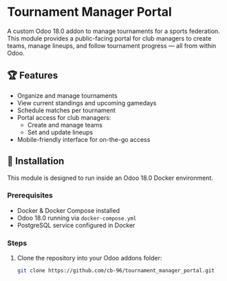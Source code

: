 # Tournament Manager Portal

A custom Odoo 18.0 addon to manage tournaments for a sports federation. This module provides a public-facing portal for club managers to create teams, manage lineups, and follow tournament progress — all from within Odoo.

## 🏆 Features

- Organize and manage tournaments
- View current standings and upcoming gamedays
- Schedule matches per tournament
- Portal access for club managers:
  - Create and manage teams
  - Set and update lineups
- Mobile-friendly interface for on-the-go access

## 🚀 Installation

This module is designed to run inside an Odoo 18.0 Docker environment.

### Prerequisites
- Docker & Docker Compose installed
- Odoo 18.0 running via `docker-compose.yml`
- PostgreSQL service configured in Docker

### Steps

1. Clone the repository into your Odoo addons folder:

   ```bash
   git clone https://github.com/cb-96/tournament_manager_portal.git
   ```